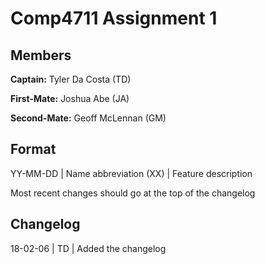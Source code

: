 # Comp4711 Assignment 1

## Members
**Captain:** Tyler Da Costa (TD)

**First-Mate:** Joshua Abe (JA)

**Second-Mate:** Geoff McLennan (GM)

## Format
YY-MM-DD | Name abbreviation (XX) | Feature description

Most recent changes should go at the top of the changelog

## Changelog
18-02-06 | TD | Added the changelog
